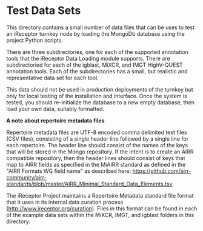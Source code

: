 # Test Data Sets

This directory contains a small number of data files that can be uses to test an iReceptor turnkey node by loading the MongoDb database using the project Python scripts. 

There are three subdirectories, one for each of the supported annotation tools that the iReceptor Data Loading module supports. There are subdirectoried for each of the igblast, MiXCR, and IMGT HighV-QUEST annotation tools. Each of the subdirectories has a small, but realistic and representative data set for each tool.

This data should not be used in production deployments of the turnkey but only for local testing of the installation and interface. Once the system is tested, you should re-initialize the database to a new empty database, then load your own data, suitably formatted.

**A note about repertoire metadata files**

Repertoire metadata files are UTF-8 encoded comma delimited text files (CSV files), consisting of a single header line followed by a single line for each repertoire. The header line should consist of the names of the keys that will be stored in the Mongo repository. If the intent is to create an AIRR compatible repository, then the header lines should consist of keys that map to AIRR fields as specified in the MiAIRR standard as defined in the "AIRR Formats WG field name" as described here: https://github.com/airr-community/airr-standards/blob/master/AIRR_Minimal_Standard_Data_Elements.tsv

The iReceptor Project maintains a Repertoire Metadata standard file format that it uses in its internal data curation process (http://www.ireceptor.org/curation). Files in this format can be found in each of the example data sets within the MiXCR, IMGT, and igblast folders in this directory.
